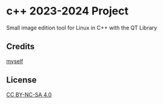# c++ 2023-2024 Project

Small image edition tool for Linux in C++ with the QT Library

## Credits
[myself](https://github.com/Julienraptor01)

## License
[CC BY-NC-SA 4.0](LICENSE.md)
